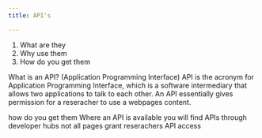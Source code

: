 ```yaml
---
title: API's

---
```

1.	What are they
2.	Why use them
3.	How do you get them

What is an API? (Application Programming Interface)
API is the acronym for Application Programming Interface, which is a software intermediary that allows two applications to talk to each other. 
An API essentially gives permission for a reseracher to use a webpages content.

how do you get them
Where an API is available you will find APIs through developer hubs 
not all pages grant reserachers API access

